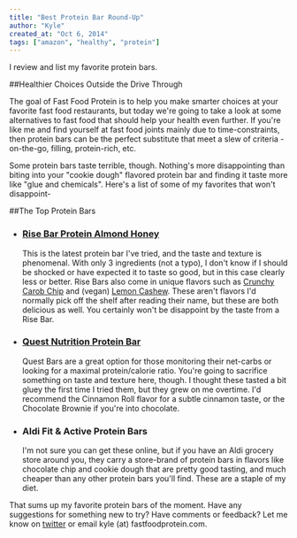 ```yaml
---
title: "Best Protein Bar Round-Up"
author: "Kyle"
created_at: "Oct 6, 2014"
tags: ["amazon", "healthy", "protein"]
---
```


I review and list my favorite protein bars.

<!--more-->

##Healthier Choices Outside the Drive Through

The goal of Fast Food Protein is to help you make smarter choices at your favorite fast food restaurants, but today we're going to take a look at some alternatives to fast food that should help your health even further. If you're like me and find yourself at fast food joints mainly due to time-constraints, then protein bars can be the perfect substitute that meet a slew of criteria - on-the-go, filling, protein-rich, etc.

Some protein bars taste terrible, though. Nothing's more disappointing than biting into your "cookie dough" flavored protein bar and finding it taste more like "glue and chemicals". Here's a list of some of my favorites that won't disappoint-

##The Top Protein Bars

<ul>
<li><h3><a href="http://www.amazon.com/gp/product/B004X2LH9Y/ref=as_li_tl?ie=UTF8&camp=1789&creative=390957&creativeASIN=B004X2LH9Y&linkCode=as2&tag=ffp-amazon-top3-20&linkId=JOEPHDKGM5BZHJKZ" target="_blank">Rise Bar Protein Almond Honey</a></h3></li>

This is the latest protein bar I've tried, and the taste and texture is phenomenal. With only 3 ingredients (not a typo), I don't know if I should be shocked or have expected it to taste so good, but in this case clearly less or better. Rise Bars also come in unique flavors such as <a href="http://www.amazon.com/gp/product/B005DKIYUU/ref=as_li_tl?ie=UTF8&camp=1789&creative=390957&creativeASIN=B005DKIYUU&linkCode=as2&tag=ffp-blog-20&linkId=DMY42K4LCDEUAP4N" target="_blank">Crunchy Carob Chip</a> and (vegan) <a href="http://www.amazon.com/gp/product/B00HFY0YSW/ref=as_li_tl?ie=UTF8&camp=1789&creative=390957&creativeASIN=B00HFY0YSW&linkCode=as2&tag=ffp-blog-20&linkId=JP4CUDBGKEFM4SQC" target="_blank">Lemon Cashew</a>. These aren't flavors I'd normally pick off the shelf after reading their name, but these are both delicious as well. You certainly won't be disappoint by the taste from a Rise Bar.

<li><h3><a href="http://www.amazon.com/gp/product/B00I0DI0Z6/ref=as_li_tl?ie=UTF8&camp=1789&creative=390957&creativeASIN=B00I0DI0Z6&linkCode=as2&tag=ffp-blog-20&linkId=XDPGEBTQXUPSF3JF" target="_blank">Quest Nutrition Protein Bar</a></h3></li>

Quest Bars are a great option for those monitoring their net-carbs or looking for a maximal protein/calorie ratio. You're going to sacrifice something on taste and texture here, though. I thought these tasted a bit gluey the first time I tried them, but they grew on me overtime. I'd recommend the Cinnamon Roll flavor for a subtle cinnamon taste, or the Chocolate Brownie if you're into chocolate.

<li><h3>Aldi Fit & Active Protein Bars</h3></li>

I'm not sure you can get these online, but if you have an Aldi grocery store around you, they carry a store-brand of protein bars in flavors like chocolate chip and cookie dough that are pretty good tasting, and much cheaper than any other protein bars you'll find. These are a staple of my diet.

</ul>

That sums up my favorite protein bars of the moment. Have any suggestions for something new to try? Have comments or feedback? Let me know on [twitter](https://twitter.com/FastFoodProtein) or email kyle (at) fastfoodprotein.com.
